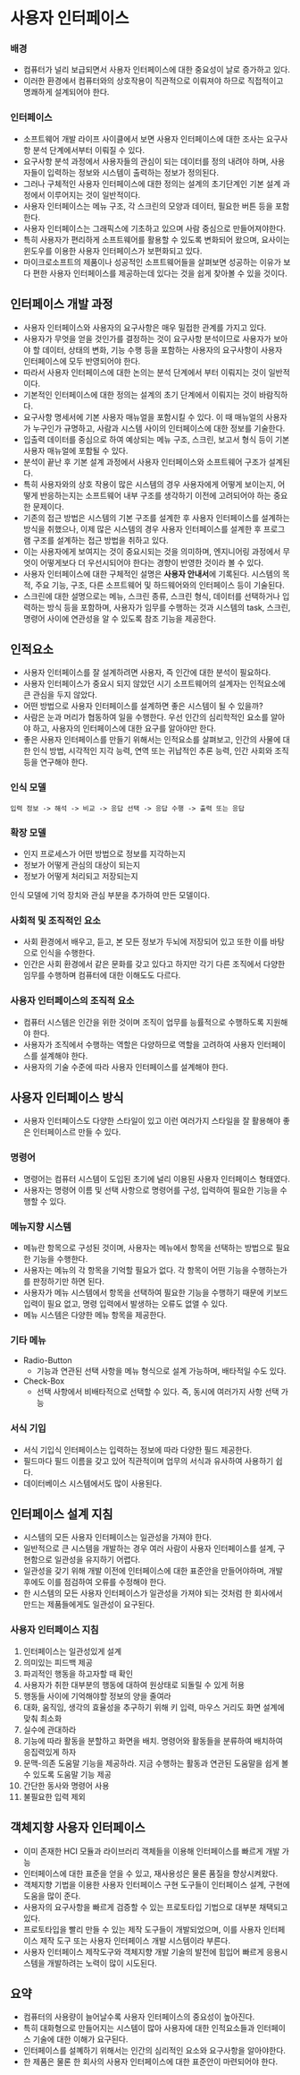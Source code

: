 # 사용자 인터페이스

### 배경

- 컴퓨터가 널리 보급되면서 사용자 인터페이스에 대한 중요성이 날로 증가하고 있다.
- 이러한 환경에서 컴퓨터와의 상호작용이 직관적으로 이뤄져야 하므로 직접적이고 명쾌하게 설계되어야 한다.

### 인터페이스

- 소프트웨어 개발 라이프 사이클에서 보면 사용자 인터페이스에 대한 조사는 요구사항 분석 단계에서부터 이뤄질 수 있다.
- 요구사항 분석 과정에서 사용자들의 관심이 되는 데이터를 정의 내려야 하며, 사용자들이 입력하는 정보와 시스템이 출력하는 정보가 정의된다.
- 그러나 구체적인 사용자 인터페이스에 대한 정의는 설계의 초기단계인 기본 설계 과정에서 이루어지는 것이 일반적이다.
- 사용자 인터페이스는 메뉴 구조, 각 스크린의 모양과 데이터, 필요한 버튼 등을 포함한다.
- 사용자 인터페이스는 그래픽스에 기초하고 있으며 사람 중심으로 만들어져야한다.
- 특히 사용자가 편리하게 소프트웨어를 활용할 수 있도록 변화되어 왔으며, 요사이는 윈도우를 이용한 사용자 인터페이스가 보편화되고 있다.
- 마이크로소프트의 제품이나 성공적인 소프트웨어들을 살펴보면 성공하는 이유가 보다 편한 사용자 인터페이스를 제공하는데 있다는 것을 쉽게 찾아볼 수 있을 것이다.

## 인터페이스 개발 과정

- 사용자 인터페이스와 사용자의 요구사항은 매우 밀접한 관계를 가지고 있다.
- 사용자가 무엇을 얻을 것인가를 결정하는 것이 요구사항 분석이므로 사용자가 보아야 할 데이터, 상태의 변화, 기능 수행 등을 포함하는 사용자의 요구사항이 사용자 인터페이스에 모두 반영되어야 한다.
- 따라서 사용자 인터페이스에 대한 논의는 분석 단계에서 부터 이뤄지는 것이 일반적이다.
- 기본적인 인터페이스에 대한 정의는 설계의 초기 단계에서 이뤄지는 것이 바람직하다.
- 요구사항 명세서에 기본 사용자 매뉴얼을 포함시킬 수 있다. 이 때 매뉴얼의 사용자가 누구인가 규명하고, 사람과 시스템 사이의 인터페이스에 대한 정보를 기술한다.
- 입출력 데이터를 중심으로 하여 예상되는 메뉴 구조, 스크린, 보고서 형식 등이 기본 사용자 매뉴얼에 포함될 수 있다.
- 분석이 끝난 후 기본 설계 과정에서 사용자 인터페이스와 소프트웨어 구조가 설계된다.
- 특히 사용자와의 상호 작용이 많은 시스템의 경우 사용자에게 어떻게 보이는지, 어떻게 반응하는지는 소프트웨어 내부 구조를 생각하기 이전에 고려되어야 하는 중요한 문제이다.
- 기존의 접근 방법은 시스템의 기본 구조를 설계한 후 사용자 인터페이스를 설계하는 방식을 취했으나, 이제 많은 시스템의 경우 사용자 인터페이스를 설계한 후 프로그램 구조를 설계하는 접근 방법을 취하고 있다.
- 이는 사용자에게 보여지는 것이 중요시되는 것을 의미하며, 엔지니어링 과정에서 무엇이 어떻게보다 더 우선시되어야 한다는 경향이 반영한 것이라 볼 수 있다.
- 사용자 인터페이스에 대한 구체적인 설명은 **사용자 안내서**에 기록된다. 시스템의 목적, 주요 기능, 구조, 다른 소프트웨어 및 하드웨어와의 인터페이스 등이 기술된다.
- 스크린에 대한 설명으로는 메뉴, 스크린 종류, 스크린 형식, 데이터를 선택하거나 입력하는 방식 등을 포함하며, 사용자가 임무를 수행하는 것과 시스템의 task, 스크린, 명령어 사이에 연관성을 알 수 있도록 참조 기능을 제공한다.

## 인적요소

- 사용자 인터페이스를 잘 설계하려면 사용자, 즉 인간에 대한 분석이 필요하다.
- 사용자 인터페이스가 중요시 되지 않았던 시기 소프트웨어의 설계자는 인적요소에 큰 관심을 두지 않았다.
- 어떤 방법으로 사용자 인터페이스를 설계하면 좋은 시스템이 될 수 있을까?
- 사람은 눈과 머리가 협동하여 일을 수행한다. 우선 인간의 심리학적인 요소를 알아야 하고, 사용자의 인터페이스에 대한 요구를 알아야만 한다.
- 좋은 사용자 인터페이스를 만들기 위해서는 인적요소를 살펴보고, 인간의 사물에 대한 인식 방법, 시각적인 지각 능력, 연역 또는 귀납적인 추론 능력, 인간 사회와 조직 등을 연구해야 한다.

### 인식 모델

`입력 정보 -> 해석 -> 비교 -> 응답 선택 -> 응답 수행 -> 출력 또는 응답`

### 확장 모델

- 인지 프로세스가 어떤 방법으로 정보를 지각하는지
- 정보가 어떻게 관심의 대상이 되는지
- 정보가 어떻게 처리되고 저장되는지

인식 모델에 기억 장치와 관심 부분을 추가하여 만든 모델이다.

### 사회적 및 조직적인 요소

- 사회 환경에서 배우고, 듣고, 본 모든 정보가 두뇌에 저장되어 있고 또한 이를 바탕으로 인식을 수행한다.
- 인간은 사회 환경에서 같은 문화를 갖고 있다고 하지만 각기 다른 조직에서 다양한 임무를 수행하며 컴퓨터에 대한 이해도도 다르다.

### 사용자 인터페이스의 조직적 요소

- 컴퓨터 시스템은 인간을 위한 것이며 조직이 업무를 능률적으로 수행하도록 지원해야 한다.
- 사용자가 조직에서 수행하는 역할은 다양하므로 역할을 고려하여 사용자 인터페이스를 설계해야 한다.
- 사용자의 기술 수준에 따라 사용자 인터페이스를 설계해야 한다.

## 사용자 인터페이스 방식

- 사용자 인터페이스도 다양한 스타일이 있고 이런 여러가지 스타일을 잘 활용해야 좋은 인터페이스르 만들 수 있다.

### 명령어

- 명령어는 컴퓨터 시스템이 도입된 초기에 널리 이용된 사용자 인터페이스 형태였다.
- 사용자는 명령어 이름 및 선택 사항으로 명령어를 구성, 입력하여 필요한 기능을 수행할 수 있다.


### 메뉴지향 시스템

- 메뉴란 항목으로 구성된 것이며, 사용자는 메뉴에서 항목을 선택하는 방법으로 필요한 기능을 수행한다.
- 사용자는 메뉴의 각 항목을 기억할 필요가 없다. 각 항목이 어떤 기능을 수행하는가를 판정하기만 하면 된다.
- 사용자가 메뉴 시스템에서 항목을 선택하여 필요한 기능을 수행하기 때문에 키보드 입력이 필요 없고, 명령 입력에서 발생하는 오류도 없앨 수 있다.
- 메뉴 시스템은 다양한 메뉴 항목을 제공한다.

### 기타 메뉴

- Radio-Button
    - 기능과 연관된 선택 사항을 메뉴 형식으로 설계 가능하며, 배타적일 수도 있다.
- Check-Box
    - 선택 사항에서 비배타적으로 선택할 수 있다. 즉, 동시에 여러가지 사항 선택 가능

### 서식 기입

- 서식 기입식 인터페이스는 입력하는 정보에 따라 다양한 필드 제공한다.
- 필드마다 필드 이름을 갖고 있어 직관적이며 업무의 서식과 유사하여 사용하기 쉽다.
- 데이터베이스 시스템에서도 많이 사용된다.

## 인터페이스 설계 지침

- 시스템의 모든 사용자 인터페이스는 일관성을 가져야 한다.
- 일반적으로 큰 시스템을 개발하는 경우 여러 사람이 사용자 인터페이스를 설계, 구현함으로 일관성을 유지하기 어렵다.
- 일관성을 갖기 위해 개발 이전에 인터페이스에 대한 표준안을 만들어야하며, 개발 후에도 이를 점검하여 오류를 수정해야 한다.
- 한 시스템의 모든 사용자 인터페이스가 일관성을 가져야 되는 것처럼 한 회사에서 만드는 제품들에게도 일관성이 요구된다.

### 사용자 인터페이스 지침

1. 인터페이스는 일관성있게 설계
2. 의미있는 피드백 제공
3. 파괴적인 행동을 하고자할 때 확인
4. 사용자가 취한 대부분의 행동에 대하여 원상태로 되돌릴 수 있게 허용
5. 행동들 사이에 기억해야할 정보의 양을 줄여라
6. 대화, 움직임, 생각의 효율성을 추구하기 위해 키 입력, 마우스 거리도 화면 설계에 맞춰 최소화
7. 실수에 관대하라
8. 기능에 따라 활동을 분할하고 화면을 배치. 명령어와 활동들을 분류하여 배치하여 응집력있게 하자
9. 문맥-의존 도움말 기능을 제공하라. 지금 수행하는 활동과 연관된 도움말을 쉽게 볼 수 있도록 도움말 기능 제공
10. 간단한 동사와 명령어 사용
11. 불필요한 입력 제외

## 객체지향 사용자 인터페이스

- 이미 존재한 HCI 모듈과 라이브러리 객체들을 이용해 인터페이스를 빠르게 개발 가능
- 인터페이스에 대한 표준을 얻을 수 있고, 재사용성은 물론 품질을 향상시켜왔다.
- 객체지향 기법을 이용한 사용자 인터페이스 구현 도구들이 인터페이스 설계, 구현에 도움을 많이 준다.
- 사용자의 요구사항을 빠르게 검증할 수 있는 프로토타입 기법으로 대부분 채택되고 있다.
- 프로토타입을 빨리 만들 수 있는 제작 도구들이 개발되었으며, 이를 사용자 인터페이스 제작 도구 또는 사용자 인터페이스 개발 시스템이라 부른다.
- 사용자 인터페이스 제작도구와 객체지향 개발 기술의 발전에 힘입어 빠르게 응용시스템을 개발하려는 노력이 많이 시도된다.

## 요약

- 컴퓨터의 사용량이 늘어날수록 사용자 인터페이스의 중요성이 높아진다.
- 특히 대화형으로 만들어지는 시스템이 많아 사용자에 대한 인적요소들과 인터페이스 기술에 대한 이해가 요구된다.
- 인터페이스를 설꼐하기 위해서는 인간의 심리적인 요소와 요구사항을 알아야한다.
- 한 제품은 물론 한 회사의 사용자 인터페이스에 대한 표준안이 마련되어야 한다.